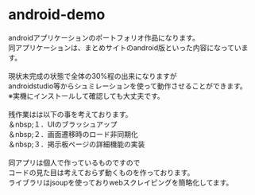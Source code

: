 # android-demo
androidアプリケーションのポートフォリオ作品になります。<br>
同アプリケーションは、まとめサイトのandroid版といった内容になっています。<br>
<br>
現状未完成の状態で全体の30%程の出来になりますが<br>
androidstudio等からシュミレーションを使って動作させることができます。<br>
※実機にインストールして確認しても大丈夫です。<br>
<br>
残作業はは以下の事を考えております。<br>
＆nbsp;１．UIのブラッシュアップ<br>
＆nbsp;２．画面遷移時のロード非同期化<br>
＆nbsp;３．掲示板ページの詳細機能の実装<br>
<br>
同アプリは個人で作っているものですので<br>
コードの見た目は考えておらず動くものを作っております。<br>
ライブラリはjsoupを使っておりwebスクレイピングを簡略化してます。<br>
